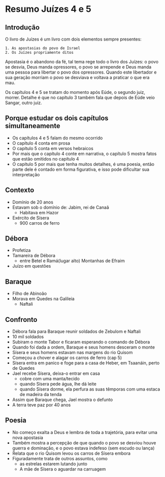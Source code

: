 Resumo Juízes 4 e 5
==================


## Introdução

O livro de Juízes é um livro com dois elementos sempre presentes:

    1. As apostasias do povo de Israel
    2. Os Juízes propriamente ditos

Apostasia é o abandono da fé, tal tema rege todo o livro dos Juízes: o povo se desvia, Deus manda opressores, o povo se arrepende e Deus manda uma pessoa para libertar o povo dos opressores. Quando este libertador e sua geração morriam o povo se desviava e voltava a praticar o que era mau.


Os capítulos 4 e 5 se tratam do momento após Eúde, o segundo juiz, morrer. Detalhe é que no capítulo 3 também fala que depois de Eúde veio Sangar, outro juiz.

## Porque estudar os dois capítulos simultaneamente

- Os capítulos 4 e 5 falam do mesmo ocorrido
- O capítulo 4 conta em prosa
- O capítulo 5 conta em versos hebraicos
- Por mais que o capítulo 4 conte em narrativa, o capítulo 5 mostra fatos que estão omitidos no capítulo 4 
- O capítulo 5 por mais que tenha muitos detalhes, é uma poesia, então parte dele é contado em forma figurativa, e isso pode dificultar sua interpretação 

## Contexto

- Domínio de 20 anos
- Estavam sob o domínio de: Jabim, rei de Canaã
    - Habitava em Hazor
- Exército de Sísera
    - 900 carros de ferro

## Débora

- Profetiza
- Tamareira de Débora
    - entre Betel e Ramá(lugar alto) Montanhas de Efraim
- Juízo em questões

## Baraque 

- Filho de Abinoão
- Morava em Quedes na Galileia
    - Naftali

## Confronto

- Débora fala para Baraque reunir soldados de Zebulom e Naftali
- 10 mil soldados
- Subiram o monte Tabor e ficaram esperando o comando de Débora 
- Quando foi dada a ordem, Baraque e seus homens desceram o monte
- Sísera e seus homens estavam nas margens do rio Quisom
- Começou a chover e alagar os carros de ferro (cap 5)
- Sísera entra em panico e foge para a casa de Heber, em Tsaanáin, perto de Quedes
- Jael recebe Sísera, deixa-o entrar em casa
    - cobre com uma manta/tecido
    - quando Sísera pede água, lhe dá leite
    - quando Sísera dorme, ela perfura as suas têmporas com uma estaca de madeira da tenda
- Assim que Baraque chega, Jael mostra o defunto
- A terra teve paz por 40 anos

## Poesia

- No começo exalta a Deus e lembra de toda a trajetória, para evitar uma nova apostasia
- Também mostra a percepção de que quando o povo se desviou houve guerra e dominação, e o povo estava indefeso (sem escudo ou lança)
- Relata que o rio Quisom levou os carros de Sísera embora
- Figuradamente trata de outros assuntos, como
    - as estrelas estarem lutando junto
    - A mãe de Sísera o aguardar na carruagem







